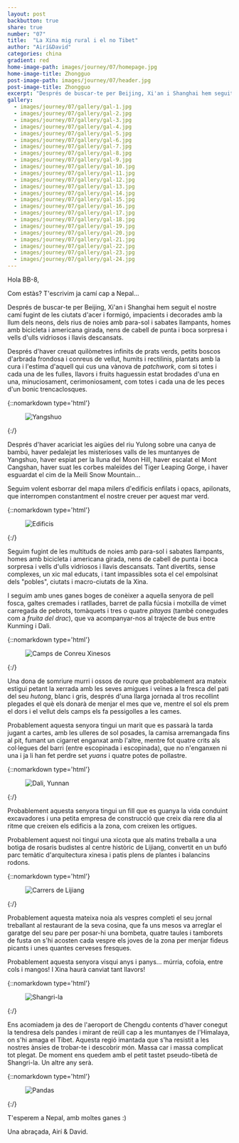 ```yaml
---
layout: post
backbutton: true
share: true
number: "07"
title:  "La Xina mig rural i el no Tibet"
author: "Airí&David"
categories: china
gradient: red
home-image-path: images/journey/07/homepage.jpg
home-image-title: Zhongguo
post-image-path: images/journey/07/header.jpg
post-image-title: Zhongguo
excerpt: "Després de buscar-te per Beijing, Xi'an i Shanghai hem seguit el nostre camí fugint de les ciutats d'acer i formigó, impacients i decorades amb la llum dels neons, dels rius de noies amb para-sol i sabates llampants..."
gallery: 
  - images/journey/07/gallery/gal-1.jpg
  - images/journey/07/gallery/gal-2.jpg
  - images/journey/07/gallery/gal-3.jpg
  - images/journey/07/gallery/gal-4.jpg
  - images/journey/07/gallery/gal-5.jpg
  - images/journey/07/gallery/gal-6.jpg
  - images/journey/07/gallery/gal-7.jpg
  - images/journey/07/gallery/gal-8.jpg
  - images/journey/07/gallery/gal-9.jpg
  - images/journey/07/gallery/gal-10.jpg
  - images/journey/07/gallery/gal-11.jpg
  - images/journey/07/gallery/gal-12.jpg
  - images/journey/07/gallery/gal-13.jpg
  - images/journey/07/gallery/gal-14.jpg
  - images/journey/07/gallery/gal-15.jpg
  - images/journey/07/gallery/gal-16.jpg
  - images/journey/07/gallery/gal-17.jpg
  - images/journey/07/gallery/gal-18.jpg
  - images/journey/07/gallery/gal-19.jpg
  - images/journey/07/gallery/gal-20.jpg
  - images/journey/07/gallery/gal-21.jpg
  - images/journey/07/gallery/gal-22.jpg
  - images/journey/07/gallery/gal-23.jpg
  - images/journey/07/gallery/gal-24.jpg
---
```



Hola BB-8, 

Com estàs?
T'escrivim ja camí cap a Nepal...

Després de buscar-te per Beijing, Xi'an i Shanghai hem seguit el nostre camí fugint de les ciutats d'acer i formigó, impacients i decorades amb la llum dels neons, dels rius de noies amb para-sol i sabates llampants, homes amb bicicleta i americana girada, nens de cabell de punta i boca sorpresa i vells d'ulls vidriosos i llavis descansats.
 
Després d'haver creuat quilòmetres infinits de prats verds, petits boscos d'arbrada frondosa i conreus de vellut, humits i rectilinis, plantats amb la cura i l'estima d'aquell qui cus una vànova de *patchwork*, com si totes i cada una de les fulles, llavors i fruits haguessin estat brodades d'una en una, minuciosament, cerimoniosament, com totes i cada una de les peces d'un bonic trencaclosques. 

{::nomarkdown type='html'}
<figure>
  <img  class="lazy" src='{{ "images/journey/07/post-1.jpg" | prepend:site.baseurl }}' alt="Yangshuo">
</figure>
{:/}

Després d'haver acariciat les aigües del riu Yulong sobre una canya de bambú, haver pedalejat les misterioses valls de les muntanyes de Yangshuo, haver espiat per la lluna del Moon Hill, haver escalat el Mont Cangshan, haver suat les corbes maleïdes del Tiger Leaping Gorge, i haver esguardat el cim de la Meili Snow Mountain... 

Seguim volent esborrar del mapa milers d'edificis enfilats i opacs, apilonats, que interrompen constantment el nostre creuer per aquest mar verd. 

{::nomarkdown type='html'}
<figure>
  <img  class="lazy" src='{{ "images/journey/07/post-2.jpg" | prepend:site.baseurl }}' alt="Edificis">
</figure>
{:/}

Seguim fugint de les multituds de noies amb para-sol i sabates llampants, homes amb bicicleta i americana girada, nens de cabell de punta i boca sorpresa i vells d'ulls vidriosos i llavis descansats. Tant divertits, sense complexes, un xic mal educats, i tant impassibles sota el cel empolsinat dels "pobles", ciutats i macro-ciutats de la Xina.   
 
I seguim amb unes ganes boges de conèixer a aquella senyora de pell fosca, galtes cremades i ratllades, barret de palla fúcsia i motxilla de vímet carregada de pebrots, tomàquets i tres o quatre *pitayas* (també conegudes com a *fruita del drac*), que va acompanyar-nos al trajecte de bus entre Kunming i Dali.

{::nomarkdown type='html'}
<figure>
  <img  class="lazy" src='{{ "images/journey/07/post-3.jpg" | prepend:site.baseurl }}' alt="Camps de Conreu Xinesos">
</figure>
{:/}

Una dona de somriure murri i ossos de roure que probablement ara mateix estigui petant la xerrada amb les seves amigues i veïnes a la fresca del pati del seu *hutong*, blanc i gris, després d'una llarga jornada al tros recollint plegades el què els donarà de menjar el mes que ve, mentre el sol els prem el dors i el vellut dels camps els fa pessigolles a les cames.

Probablement aquesta senyora tingui un marit que es passarà la tarda jugant a cartes, amb les ulleres de sol posades, la camisa arremangada fins al pit, fumant un cigarret enganxat amb l'altre, mentre fot quatre crits als col·legues del barri (entre escopinada i escopinada), que no n'enganxen ni una i ja li han fet perdre set *yuans* i quatre potes de pollastre.  

{::nomarkdown type='html'}
<figure>
  <img  class="lazy" src='{{ "images/journey/07/post-4.jpg" | prepend:site.baseurl }}' alt="Dali, Yunnan">
</figure>
{:/}

Probablement aquesta senyora tingui un fill que es guanya la vida conduint excavadores i una petita empresa de construcció que creix dia rere dia al ritme que creixen els edificis a la zona, com creixen les ortigues.

Probablement aquest noi tingui una xicota que als matins treballa a una botiga de rosaris budistes al centre històric de Lijiang, convertit en un bufó parc temàtic d'arquitectura xinesa i patis plens de plantes i balancins rodons. 

{::nomarkdown type='html'}
<figure>
  <img  class="lazy" src='{{ "images/journey/07/post-5.jpg" | prepend:site.baseurl }}' alt="Carrers de Lijiang">
</figure>
{:/}

Probablement aquesta mateixa noia als vespres completi el seu jornal treballant al restaurant de la seva cosina, que fa uns mesos va arreglar el garatge del seu pare per posar-hi una bombeta, quatre taules i tamborets de fusta on s'hi acosten cada vespre els joves de la zona per menjar fideus picants i unes quantes cerveses fresques.   

Probablement aquesta senyora visqui anys i panys... múrria, cofoia, entre cols i mangos! I Xina haurà canviat tant llavors!

{::nomarkdown type='html'}
<figure>
  <img  class="lazy" src='{{ "images/journey/07/post-6.jpg" | prepend:site.baseurl }}' alt="Shangri-la">
</figure>
{:/}

Ens acomiadem ja des de l'aeroport de Chengdu contents d'haver conegut la tendresa dels pandes i mirant de reüll cap a les muntanyes de l'Himalaya, on s'hi amaga el Tibet. Aquesta regió imantada que s'ha resistit a les nostres ànsies de trobar-te i descobrir món. Massa car i massa complicat tot plegat. De moment ens quedem amb el petit tastet pseudo-tibetà de Shangri-la. Un altre any serà. 

{::nomarkdown type='html'}
<figure>
  <img  class="lazy" src='{{ "images/journey/07/post-7.jpg" | prepend:site.baseurl }}' alt="Pandas">
</figure>
{:/}

T'esperem a Nepal, amb moltes ganes :)

Una abraçada,
Airí & David.

